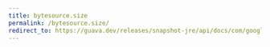 ```yaml
---
title: bytesource.size
permalink: /bytesource.size/
redirect_to: https://guava.dev/releases/snapshot-jre/api/docs/com/google/common/io/ByteSource.html#size--
---
```

